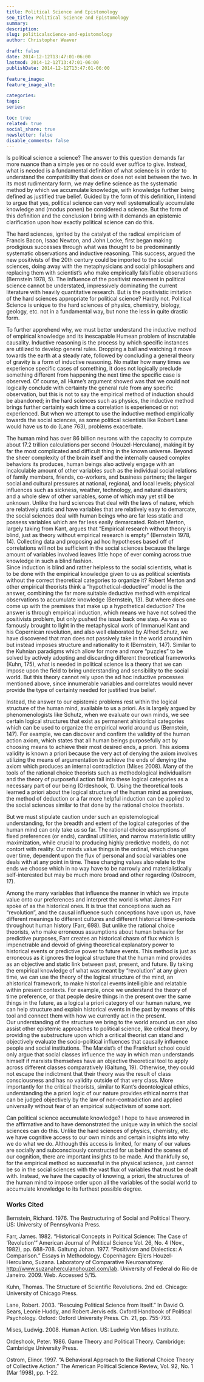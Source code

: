 ```yaml
---
title: Political Science and Epistomology
seo_title: Political Science and Epistomology
summary: 
description: 
slug: politicalscience-and-epistomology
author: Christopher Weaver

draft: false
date: 2014-12-12T13:47:01-06:00
lastmod: 2014-12-12T13:47:01-06:00
publishDate: 2014-12-12T13:47:01-06:00

feature_image: 
feature_image_alt: 

categories:
tags:
series:

toc: true
related: true
social_share: true
newsletter: false
disable_comments: false
---
```


Is political science a science? The answer to this question demands far more nuance than a simple yes or no could ever suffice to give. Instead, what is needed is a fundamental definition of what science is in order to understand the compatibility that does or does not exist between the two. In its most rudimentary form, we may define science as the systematic method by which we accumulate knowledge, with knowledge further being defined as justified true belief. Guided by the form of this definition, I intend to argue that yes, political science can very well systematically accumulate knowledge and (modus ponen) be considered a science. But the form of this definition and the conclusion I bring with it demands an epistemic clarification upon how exactly political science can do this.	

The hard sciences, ignited by the catalyst of the radical empiricism of Francis Bacon, Isaac Newton, and John Locke, first began making prodigious successes through what was thought to be predominantly systematic observations and inductive reasoning. This success, argued the new positivists of the 20th century could be imported to the social sciences, doing away with the metaphysicians and social philosophers and replacing them with scientist’s who make empirically falsifiable observations (Bernstein 1978, 5). The influence of the positivist movement in political science cannot be understated, impressively dominating the current literature with heavily quantitative research. But is the positivistic imitation of the hard sciences appropriate for political science? Hardly not. Political Science is unique to the hard sciences of physics, chemistry, biology, geology, etc. not in a fundamental way, but none the less in quite drastic form.

To further apprehend why, we must better understand the inductive method of empirical knowledge and its inescapable Humean problem of inscrutable causality. Inductive reasoning is the process by which specific instances are utilized to develop general rules. Dropping a ball and watching it move towards the earth at a steady rate, followed by concluding a general theory of gravity is a form of inductive reasoning. No matter how many times we experience specific cases of something, it does not logically preclude something different from happening the next time the specific case is observed. Of course, all Hume’s argument showed was that we could not logically conclude with certainty the general rule from any specific observation, but this is not to say the empirical method of induction should be abandoned; in the hard sciences such as physics, the inductive method brings further certainty each time a correlation is experienced or not experienced. But when we attempt to use the inductive method empirically towards the social sciences, as some political scientists like Robert Lane would have us to do (Lane 763), problems exacerbate. 

The human mind has over 86 billion neurons with the capacity to compute about 17.2 trillion calculations per second (Houzel-Herculano), making it by far the most complicated and difficult thing in the known universe. Beyond the sheer complexity of the brain itself and the internally caused complex behaviors its produces, human beings also actively engage with an incalculable amount of other variables such as the individual social relations of family members, friends, co-workers, and business partners; the larger social and cultural pressures at national, regional, and local levels; physical influences such as sickness, weather, technology, and natural disasters; and a whole slew of other variables, some of which may yet still be unknown. Unlike the hard sciences that deal with the laws of nature, which are relatively static and have variables that are relatively easy to demarcate, the social sciences deal with human beings who are far less static and possess variables which are far less easily demarcated. Robert Merton, largely taking from Kant, argues that “Empirical research without theory is blind, just as theory without empirical research is empty” (Bernstein 1978, 14). Collecting data and proposing ad hoc hypotheses based off of correlations will not be sufficient in the social sciences because the large amount of variables involved leaves little hope of ever coming across true knowledge in such a blind fashion.  
Since induction is blind and rather helpless to the social scientists, what is to be done with the empirical knowledge given to us as political scientists without the correct theoretical categories to organize it? Robert Merton and other empirical theorists think a “hypothetical-deductive” model is the answer, combining the far more suitable deductive method with empirical observations to accumulate knowledge (Bernstein, 13). But where does one come up with the premises that make up a hypothetical deduction? The answer is through empirical induction, which means we have not solved the positivists problem, but only pushed the issue back one step.
As was so famously brought to light in the metaphysical work of Immanuel Kant and his Copernican revolution, and also well elaborated by Alfred Schutz, we have discovered that man does not passively take in the world around him but instead imposes structure and rationality to it (Bernstein, 147). Similar to the Kuhnian paradigms which allow for more and more “puzzles” to be solved by actively adopting and discarding different theoretical frameworks (Kuhn, 175), what is needed in political science is a theory that we can impose upon the field to bring understanding and sensibility to the social world. But this theory cannot rely upon the ad hoc inductive processes mentioned above, since innumerable variables and correlates would never provide the type of certainty needed for justified true belief. 

Instead, the answer to our epistemic problems rest within the logical structure of the human mind, available to us a priori. As is largely argued by phenomenologists like Schutz, when we evaluate our own minds, we see certain logical structures that exist as permanent ahistorical categories which can be used to organize the empirical world around us (Bernstein, 147). For example, we can discover and confirm the validity of the human action axiom, which states that all human beings purposefully act by choosing means to achieve their most desired ends, a priori. This axioms validity is known a priori because the very act of denying the axiom involves utilizing the means of argumentation to achieve the ends of denying the axiom which produces an internal contradiction (Mises 2008). Many of the tools of the rational choice theorists such as methodological individualism and the theory of purposeful action fall into these logical categories as a necessary part of our being (Ordeshook, 1). Using the theoretical tools learned a priori about the logical structure of the human mind as premises, the method of deduction or a far more helpful induction can be applied to the social sciences similar to that done by the rational choice theorists.

But we must stipulate caution under such an epistemological understanding, for the breadth and extent of the logical categories of the human mind can only take us so far. The rational choice assumptions of fixed preferences (or ends), cardinal utilities, and narrow materialistic utility maximization, while crucial to producing highly predictive models, do not contort with reality. Our minds value things in the ordinal, which changes over time, dependent upon the flux of personal and social variables one deals with at any point in time. These changing values also relate to the ends we choose which in no way have to be narrowly and materialistically self-interested but may be much more broad and other regarding (Ostroom, 17).	

Among the many variables that influence the manner in which we impute value onto our preferences and interpret the world is what James Farr spoke of as the historical ones. It is true that conceptions such as “revolution”, and the causal influence such conceptions have upon us,  have different meanings to different cultures and different historical time-periods throughout human history (Farr, 698). But unlike the rational choice theorists, who make erroneous assumptions about human behavior for predictive purposes, Farr creates an historical chasm of flux which is impenetrable and devoid of giving theoretical explanatory power to historical events or predictive power to future events. This method is just as erroneous as it ignores the logical structure that the human mind provides as an objective and static link between past, present, and future. By taking the empirical knowledge of what was meant by “revolution” at any given time, we can use the theory of the logical structure of the mind, an ahistorical framework, to make historical events intelligible and relatable within present contexts. For example, once we understand the theory of time preference, or that people desire things in the present over the same things in the future, as a logical a priori category of our human nature, we can help structure and explain historical events in the past by means of this tool and connect them with how we currently act in the present.  
Our understanding of the structure we bring to the world around us can also assist other epistemic approaches to political science, like critical theory, by providing the substructure upon which a critical theorist can stand and objectively evaluate the socio-political influences that causally influence people and social institutions.  The Marxist’s of the Frankfurt school could only argue that social classes influence the way in which man understands himself if marxists themselves have an objective theoretical tool to apply across different classes comparatively (Galtung, 19). Otherwise, they could not escape the indictment that their theory was the result of class consciousness and has no validity outside of that very class. More importantly for the critical theorists, similar to Kant’s deontological ethics, understanding the a priori logic of our nature provides ethical norms that can be judged objectively by the law of non-contradiction and applied universally without fear of an empirical subjectivism of some sort. 

Can political science accumulate knowledge? I hope to have answered in the affirmative and to have demonstrated the unique way in which the social sciences can do this. Unlike the hard sciences of physics, chemistry, etc. we have cognitive access to our own minds and certain insights into why we do what we do. Although this access is limited, for many of our values are socially and subconsciously constructed for us behind the scenes of our cognition, there are important insights to be made. And thankfully so, for the empirical method so successful in the physical science, just cannot be so in the social sciences with the vast flux of variables that must be dealt with. Instead, we have the capacity of knowing, a priori, the structures of the human mind to impose order upon all the variables of the social world to accumulate knowledge to its furthest possible degree. 

### Works Cited

Bernstein, Richard. 1976. The Restructuring of Social and Political Theory. US: University of 		Pennsylvania Press.

Farr, James. 1982. “Historical Concepts in Political Science: The Case of ‘Revolution’” 			American Journal of Political Science Vol. 26, No. 4 (Nov., 1982), pp. 688-708.
Galtung Johan. 1977. “Positivism and Dialectics: A Comparison.” Essays in Methodology. 		Copenhagen: Ejlers
Houzel-Herculano, Suzana. Laboratory of Comparative Neuroanatomy. http://www.suzanaherculanohouzel.com/lab. University of Federal do Rio de Janeiro. 2009. Web. 		Accessed 5/15.

Kuhn, Thomas. The Structure of Scientific Revolutions. 2nd ed. Chicago: University of Chicago 		Press.

Lane, Robert. 2003. “Rescuing Political Science from Itself.”  In David O. Sears, Leonie Huddy, 	and Robert Jervis eds. Oxford Handbook of Political Psychology. Oxford: Oxford 			University Press. Ch. 21, pp. 755-793.

Mises, Ludwig. 2008. Human Action. US: Ludwig Von Mises Institute.
	
Ordeshook, Peter. 1986. Game Theory and Political Theory. Cambridge: Cambridge University 		Press.

Ostrom, Elinor. 1997. “A Behavioral Approach to the Rational Choice Theory of Collective 		Action.” The American Political Science Review, Vol. 92, No. 1 (Mar 1998), pp. 1-22.

